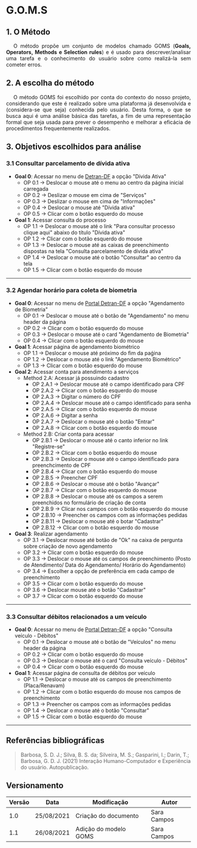 # G.O.M.S

## 1. O Método

<p style="text-indent: 20px; text-align: justify"> 
O método propõe um conjunto de modelos chamado GOMS (<b>Goals, Operators, Methods e Selection rules</b>) e é usado para descrever/analisar uma tarefa e o conhecimento do usuário sobre como realizá-la sem cometer erros.
</p>

## 2. A escolha do método

<p style="text-indent: 20px; text-align: justify"> 
O método GOMS foi escolhido por conta do contexto do nosso projeto, considerando que este é realizado sobre uma plataforma já desenvolvida e (considera-se que seja) conhecida pelo usuário. Desta forma, o que se busca aqui é uma análise básica das tarefas, a fim de uma representação formal que seja usada para prever o desempenho e melhorar a eficácia de procedimentos frequentemente realizados. 
</p>

## 3. Objetivos escolhidos para análise

### 3.1 Consultar parcelamento de dívida ativa
  - **Goal 0**: Acessar no menu de [Detran-DF](https://detran.df.gov.br) a opção "Dívida Ativa"
    - OP 0.1 → Deslocar o mouse até o menu ao centro da página inicial carregada
    - OP 0.2 → Deslizar o mouse em cima de "Serviços"
    - OP 0.3 → Deslizar o mouse em cima de "Informações"
    - OP 0.4 → Deslocar o mouse até "Dívida ativa"
    - OP 0.5 → Clicar com o botão esquerdo do mouse 
  - **Goal 1**: Acessar consulta do processo
    - OP 1.1 → Deslocar o mouse até o link "Para consultar processo clique aqui" abaixo do título "Dívida ativa"
    - OP 1.2 → Clicar com o botão esquerdo do mouse 
    - OP 1.3 → Deslocar o mouse até as caixas de preenchimento dispostas na tela "Consulta parcelamento de dívida ativa"
    - OP 1.4 → Deslocar o mouse até o botão "Consultar" ao centro da tela
    - OP 1.5 → Clicar com o botão esquerdo do mouse

--- 
  
### 3.2 Agendar horário para coleta de biometria
  - **Goal 0**: Acessar no menu de [Portal Detran-DF](https://portal.detran.df.gov.br) a opção "Agendamento de Biometria"
    - OP 0.1 → Deslocar o mouse até o botão de "Agendamento" no menu header da página
    - OP 0.2 → Clicar com o botão esquerdo do mouse 
    - OP 0.3 → Deslocar o mouse até o card "Agendamento de Biometria"
    - OP 0.4 → Clicar com o botão esquerdo do mouse
  - **Goal 1**: Acessar página de agendamento biométrico
    - OP 1.1 → Deslocar o mouse até próximo do fim da paǵina
    - OP 1.2 → Deslocar o mouse até o link "Agendamento Biométrico" 
    - OP 1.3 → Clicar com o botão esquerdo do mouse
  - **Goal 2**: Acessar conta para atendimento a serviços
    - Method 2.A: Acessar já possuindo cadastro
      - OP 2.A.1 → Deslocar mouse até o campo identificado para CPF 
      - OP 2.A.2 → Clicar com o botão esquerdo do mouse
      - OP 2.A.3 → Digitar o número do CPF
      - OP 2.A.4 → Deslocar mouse até o campo identificado para senha 
      - OP 2.A.5 → Clicar com o botão esquerdo do mouse
      - OP 2.A.6 → Digitar a senha
      - OP 2.A.7 → Deslocar o mouse até o botão "Entrar"
      - OP 2.A.8 → Clicar com o botão esquerdo do mouse
    - Method 2.B: Criar conta para acessar
      - OP 2.B.1 → Deslocar o mouse até o canto inferior no link "Registre-se"
      - OP 2.B.2 → Clicar com o botão esquerdo do mouse
      - OP 2.B.3 → Deslocar o mouse até o campo identificado para preenchcimento de CPF
      - OP 2.B.4 → Clicar com o botão esquerdo do mouse
      - OP 2.B.5 → Preencher CPF
      - OP 2.B.6 → Deslocar o mouse até o botão "Avançar"
      - OP 2.B.7 → Clicar com o botão esquerdo do mouse
      - OP 2.B.8 → Deslocar o mouse até os campos a serem preenchidos no formulário de criação de conta
      - OP 2.B.9 → Clicar nos campos com o botão esquerdo do mouse
      - OP 2.B.10 → Preencher os campos com as informações pedidas
      - OP 2.B.11 → Deslocar o mouse até o botar "Cadastrar"
      - OP 2.B.12 → Clicar com o botão esquerdo do mouse
  - **Goal 3**: Realizar agendamento
    - OP 3.1 → Deslocar mouse até botão de "Ok" na caixa de pergunta sobre criação de novo agendamento 
    - OP 3.2 → Clicar com o botão esquerdo do mouse
    - OP 3.3 → Deslocar o mouse até os campos de preenchimento (Posto de Atendimento/ Data do Agendamento/ Horário do Agendamento)
    - OP 3.4 → Escolher a opção de preferência em cada campo de preenchimento
    - OP 3.5 → Clicar com o botão esquerdo do mouse
    - OP 3.6 → Deslocar mouse até o botão "Cadastrar"
    - OP 3.7 → Clicar com o botão esquerdo do mouse

---
  
### 3.3 Consultar débitos relacionados a um veículo
  - **Goal 0**: Acessar no menu de [Portal Detran-DF](https://portal.detran.df.gov.br) a opção "Consulta veículo - Débitos"
    - OP 0.1 → Deslocar o mouse até o botão de "Veículos" no menu header da página
    - OP 0.2 → Clicar com o botão esquerdo do mouse 
    - OP 0.3 → Deslocar o mouse até o card "Consulta veículo - Débitos"
    - OP 0.4 → Clicar com o botão esquerdo do mouse
  - **Goal 1**: Acessar página de consulta de débitos por veículo
    - OP 1.1 → Deslocar o mouse até os campos de preenchimento (Placa/Renavam)
    - OP 1.2 → Clicar com o botão esquerdo do mouse nos campos de preenchimento
    - OP 1.3 → Preencher os campos com as informações pedidas
    - OP 1.4 → Deslocar o mouse até o botão "Consultar"
    - OP 1.5 → Clicar com o botão esquerdo do mouse

---

## Referências bibliográficas
> Barbosa, S. D. J.; Silva, B. S. da; Silveira, M. S.; Gasparini, I.; Darin, T.; Barbosa, G. D. J. (2021) Interação Humano-Computador e Experiência do usuário. Autopublicação.

## Versionamento
| Versão | Data | Modificação| Autor |
|--|--|--|--|
| 1.0 | 25/08/2021 | Criação do documento | Sara Campos |
| 1.1 | 26/08/2021 | Adição do modelo GOMS | Sara Campos |